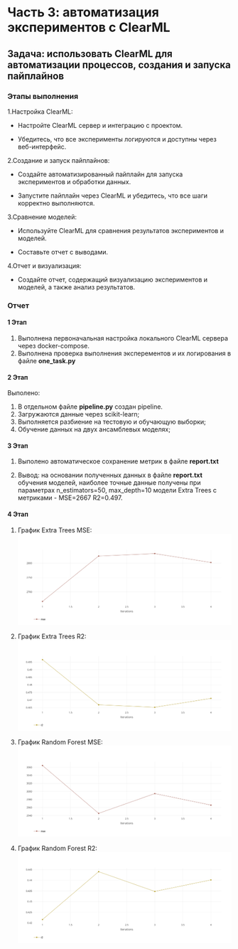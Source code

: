 # Часть 3: автоматизация экспериментов с ClearML

## Задача: использовать ClearML для автоматизации процессов, создания и запуска пайплайнов

### Этапы выполнения

1.Настройка ClearML:

- Настройте ClearML сервер и интеграцию с проектом.

- Убедитесь, что все эксперименты логируются и доступны через веб-интерфейс.

2.Создание и запуск пайплайнов:

- Создайте автоматизированный пайплайн для запуска экспериментов и обработки данных.

- Запустите пайплайн через ClearML и убедитесь, что все шаги корректно выполняются.

3.Сравнение моделей:

- Используйте ClearML для сравнения результатов экспериментов и моделей.

- Составьте отчет с выводами.

4.Отчет и визуализация:

- Создайте отчет, содержащий визуализацию экспериментов и моделей, а также анализ результатов.

### Отчет

#### 1 Этап

1. Выполнена первоначальная настройка локального СlearML сервера через docker-compose.
2. Выполнена проверка выполнения эксперементов и их логирования в файле **one_task.py**

#### 2 Этап

Выполено:

1. В отдельном файле **pipeline.py** создан pipeline.
2. Загружаются данные через scikit-learn;
3. Выполняется разбиение на тестовую и обучающую выборки;
4. Обучение данных на двух ансамблевых моделях;

#### 3 Этап

1. Выполено автоматическое сохранение метрик в файле **report.txt**

2. Вывод: на основании полученных данных в файле **report.txt** обучения моделей, наиболее точные данные получены при параметрах n_estimators=50, max_depth=10 модели Extra Trees  с метриками -  MSE=2667  R2=0.497.

#### 4 Этап

1. График Extra Trees MSE:
![Extra Trees MSE](assets/Extra%20Trees%20MSE.png)

2. График Extra Trees R2:
![Extra Trees R2](assets/Extra%20Trees%20R2.png)

3. График Random Forest MSE:
![Extra Trees MSE](assets/Random%20Forest%20MSE.png)

4. График Random Forest R2:
![Extra Trees R2](assets/Random%20Forest%20R2.png)
